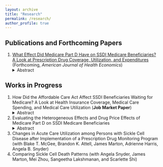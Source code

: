 ```yaml
---
layout: archive
title: "Research"
permalink: /research/
author_profile: true
---
```



## Publications and Forthcoming Papers
1. [What Effect Did Medicare Part D Have on SSDI Medicare Beneficiaries? A Look at Prescription Drug Coverage, Utilization, and Expenditures](https://doi.org/10.1086/724795) (Forthcoming, *American Journal of Health Economics*)
   <details><summary>Abstract</summary>   
   Medicare Part D expanded public prescription drug insurance coverage to millions of Social Security Disability Insurance (SSDI) Medicare beneficiaries. Using difference-indifferences estimation and data from the Medical Expenditure Panel Survey, I estimate the effect of Medicare Part D on the prescription drug coverage, utilization, and expenditures of this understudied group. I estimate that the policy increased prescription drug coverage by 18 percentage points and decreased annual out-of-pocket prescription drug expenditure by \$526 (a decrease of 42 percent from the pre-reform mean). Additionally, the estimates suggest modest substitution away from private prescription drug coverage (decrease of 5.7 percentage points) and little decrease in annual private insurance prescription drug expenditure (\$31). This would suggest large welfare gains from the policy for the Part D eligible SSDI population.
   </details>

## Works in Progress
1. How Did the Affordable Care Act Affect SSDI Beneficiaries Waiting for Medicare? A Look at Health Insurance Coverage, Medical Care Spending, and Medical Care Utilization (**Job Market Paper**)  
   <details><summary>Abstract</summary>
   The Affordable Care Act ushered in significant changes to the U.S. health insurance landscape. One group that stood to benefit was Social Security Disability Insurance (SSDI) beneficiaries. SSDI beneficiaries receive Medicare coverage after a two-year waiting period.  An open question is whether SSDI beneficiaries have adequate options during the waiting period. With the health insurance expansions brought on by the Affordable Care Act (ACA), SSDI beneficiaries in the waiting period may have experienced increased health insurance access. In this study, I use difference-in-difference-in-differences estimation and data from the American Community Survey to estimate the effects of the ACA on this group. For SSDI beneficiaries in the waiting period, I estimate that the policy increased health insurance coverage by 8.3 percentage points. In Medicaid expansion states, coverage increased 12.0 percentage points, and in non-expansion states, coverage increased 3.5 percentage points. The large health insurance gains suggest that the ACA improved health insurance access during the Medicare waiting period.
   </details>
2. Evaluating the Heterogeneous Effects and Drug Price Effects of Medicare Part D on SSDI Medicare Beneficiaries
   <details><summary>Abstract</summary>
   I investigate additional effects of the Medicare Part D expansion on Medicare-eligible SSDI beneficiaries. I look more closely at effects on specific kinds of drugs, such as insulin, antidepressants, and cancer medications. Additionally, I look at the heterogeneous effects of the policy across this group based on the observables in the MEPS data. Lastly, I investigate the changes to prices of prescription drugs used by these individuals.
   </details>
3. Changes in Acute Care Utilization among Persons with Sickle Cell Disease after Implementation of a Prescription Drug Monitoring Program (with Blake T. McGee, Brandon K. Attell, James Marton, Adrienne Harris, Angela B. Snyder)
4. Comparing Sickle Cell Death Patterns (with Angela Snyder, James Marton, Mei Zhou, Sangeetha Lakshmanan, and Scarlette Shi)
